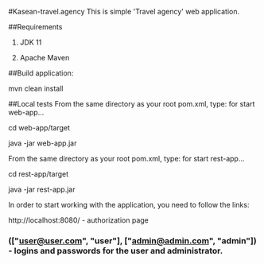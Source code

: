 #Kasean-travel.agency
This is simple 'Travel agency' web application.

##Requirements
1. JDK 11

2. Apache Maven

##Build application:

mvn clean install


##Local tests
From the same directory as your root pom.xml, type: for start web-app...

cd web-app/target

java -jar web-app.jar

From the same directory as your root pom.xml, type: for start rest-app...

cd rest-app/target

java -jar rest-app.jar

In order to start working with the application, you need to follow the links:

http://localhost:8080/ - authorization page 

### (["user@user.com", "user"], ["admin@admin.com", "admin"]) - logins and passwords for the user and administrator.
